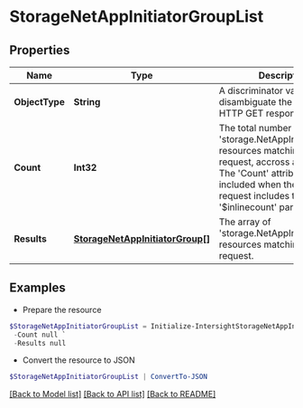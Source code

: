 # StorageNetAppInitiatorGroupList
## Properties

Name | Type | Description | Notes
------------ | ------------- | ------------- | -------------
**ObjectType** | **String** | A discriminator value to disambiguate the schema of a HTTP GET response body. | 
**Count** | **Int32** | The total number of &#39;storage.NetAppInitiatorGroup&#39; resources matching the request, accross all pages. The &#39;Count&#39; attribute is included when the HTTP GET request includes the &#39;$inlinecount&#39; parameter. | [optional] 
**Results** | [**StorageNetAppInitiatorGroup[]**](StorageNetAppInitiatorGroup.md) | The array of &#39;storage.NetAppInitiatorGroup&#39; resources matching the request. | [optional] 

## Examples

- Prepare the resource
```powershell
$StorageNetAppInitiatorGroupList = Initialize-IntersightStorageNetAppInitiatorGroupList  -ObjectType null `
 -Count null `
 -Results null
```

- Convert the resource to JSON
```powershell
$StorageNetAppInitiatorGroupList | ConvertTo-JSON
```

[[Back to Model list]](../README.md#documentation-for-models) [[Back to API list]](../README.md#documentation-for-api-endpoints) [[Back to README]](../README.md)


